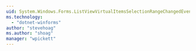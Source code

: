 ```yaml
---
uid: System.Windows.Forms.ListViewVirtualItemsSelectionRangeChangedEventHandler
ms.technology: 
  - "dotnet-winforms"
author: "stevehoag"
ms.author: "shoag"
manager: "wpickett"
---
```

